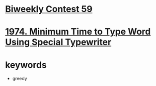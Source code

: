 # [Biweekly Contest 59](https://leetcode.com/contest/biweekly-contest-59)


# [1974. Minimum Time to Type Word Using Special Typewriter](https://leetcode.com/problems/minimum-time-to-type-word-using-special-typewriter/)


# keywords 
- greedy
